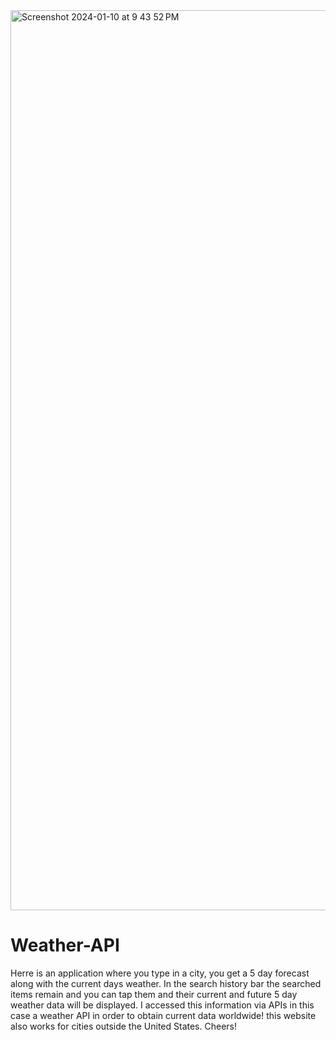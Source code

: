 
<img width="1440" alt="Screenshot 2024-01-10 at 9 43 52 PM" src="https://github.com/waltermatulich/Weather-API/assets/152677493/8a67dff1-ed03-4cf1-bbc4-02422c5e9e32">

# Weather-API

Herre is an application where you type in a city, you get a 5 day forecast along with the current days weather. In the search history bar the searched items remain and you can tap them and their current and future 5 day weather data will be displayed. I accessed this information via APIs in this case a weather API in order to obtain current data worldwide! this website also works for cities outside the United States. Cheers!
